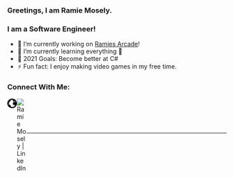 ### Greetings, I am Ramie Mosely.

### I am a Software Engineer!

- 🔭 I’m currently working on [Ramies Arcade][website]!
- 🌱 I’m currently learning everything 🤣
- 🥅 2021 Goals: Become better at C#
- ⚡ Fun fact: I enjoy making video games in my free time.

### Connect With Me:

[<img align="left" alt="Ramie Mosely" width="22px" src="https://raw.githubusercontent.com/iconic/open-iconic/master/svg/globe.svg" />][website]
[<img align="left" alt="Ramie Mosely | LinkedIn" width="22px" src="https://cdn.jsdelivr.net/npm/simple-icons@v3/icons/linkedin.svg" />][linkedin]
<br />

<br />
<br />

---

[website]: http://ramiemosely.com
[linkedin]: https://www.linkedin.com/in/ramie-mosely-9740521a7/

